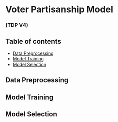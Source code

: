# Voter Partisanship Model 
### (TDP V4)
## Table of contents
* [Data Preprocessing](#data-preprocessing)
* [Model Training](#model-training)
* [Model Selection](#model-selection)

## Data Preprocessing

## Model Training

## Model Selection
